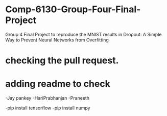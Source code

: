 # Comp-6130-Group-Four-Final-Project
Group 4 Final Project to reproduce the MNIST results in Dropout: A Simple Way to Prevent Neural Networks from Overfitting

# checking the pull request.

# adding readme to check

-Jay pankey
-HariPrabhanjan
-Praneeth

-pip install tensorflow
-pip install numpy